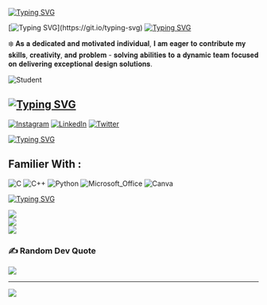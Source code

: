 [![Typing SVG](https://readme-typing-svg.demolab.com?font=Fira+Code&size=25&duration=2000&pause=100&width=435&lines=%F0%9F%8C%A0+About+Me+%3A)](https://git.io/typing-svg)

[![Typing SVG](https://readme-typing-svg.demolab.com?font=Fira+Code&duration=2000&color=39F7C2&multiline=true&width=435&height=80&lines=Hello+There+!+%F0%9F%99%8B%F0%9F%8F%BB%E2%99%82%EF%B8%8F;)](https://git.io/typing-svg)
  [![Typing SVG](https://readme-typing-svg.demolab.com?font=Fira+Code&duration=3000&pause=100&color=FF31ED&width=500&lines=I+'am+Manjul+Joshi+😃)](https://git.io/typing-svg)

 
 ❄️ 𝐀𝐬 𝐚 𝐝𝐞𝐝𝐢𝐜𝐚𝐭𝐞𝐝 𝐚𝐧𝐝 𝐦𝐨𝐭𝐢𝐯𝐚𝐭𝐞𝐝  𝐢𝐧𝐝𝐢𝐯𝐢𝐝𝐮𝐚𝐥, 𝐈 𝐚𝐦 𝐞𝐚𝐠𝐞𝐫  𝐭𝐨 𝐜𝐨𝐧𝐭𝐫𝐢𝐛𝐮𝐭𝐞 𝐦𝐲 𝐬𝐤𝐢𝐥𝐥𝐬, 𝐜𝐫𝐞𝐚𝐭𝐢𝐯𝐢𝐭𝐲, 𝐚𝐧𝐝 𝐩𝐫𝐨𝐛𝐥𝐞𝐦 - 𝐬𝐨𝐥𝐯𝐢𝐧𝐠 𝐚𝐛𝐢𝐥𝐢𝐭𝐢𝐞𝐬 𝐭𝐨 𝐚 𝐝𝐲𝐧𝐚𝐦𝐢𝐜 𝐭𝐞𝐚𝐦 𝐟𝐨𝐜𝐮𝐬𝐞𝐝 𝐨𝐧 𝐝𝐞𝐥𝐢𝐯𝐞𝐫𝐢𝐧𝐠 𝐞𝐱𝐜𝐞𝐩𝐭𝐢𝐨𝐧𝐚𝐥 𝐝𝐞𝐬𝐢𝐠𝐧 𝐬𝐨𝐥𝐮𝐭𝐢𝐨𝐧𝐬.



![Student](https://user-images.githubusercontent.com/74038190/212749447-bfb7e725-6987-49d9-ae85-2015e3e7cc41.gif)


##  [![Typing SVG](https://readme-typing-svg.demolab.com?font=Fira+Code&duration=3000&pause=100&color=FF31ED&width=500&lines=%F0%9F%8C%90+Socials%3A)](https://git.io/typing-svg)

[![Instagram](https://img.shields.io/badge/Instagram-%23E4405F.svg?logo=Instagram&logoColor=white)](https://instagram.com/_manjul_joshi) [![LinkedIn](https://img.shields.io/badge/LinkedIn-%230077B5.svg?logo=linkedin&logoColor=white)](https://linkedin.com/in/ManjulJoshi) [![Twitter](https://img.shields.io/badge/Twitter-%231DA1F2.svg?logo=Twitter&logoColor=white)](https://twitter.com/@ManjulJoshi121) 

[![Typing SVG](https://readme-typing-svg.demolab.com?font=Fira+Code&duration=3000&pause=100&color=2DCCA5&width=500&lines=%F0%9F%92%BB+Tech+Stack%3A)](https://git.io/typing-svg)

## Familier With : 

![C](https://img.shields.io/badge/c-%231DA1F2.svg?style=for-the-badge&logo=c&logoColor=white)   ![C++](https://img.shields.io/badge/c++-%2300599C.svg?style=for-the-badge&logo=c%2B%2B&logoColor=white)   ![Python](https://img.shields.io/badge/python-3670A0?style=for-the-badge&logo=python&logoColor=ffdd54)     ![Microsoft_Office](https://img.shields.io/badge/Microsoft_Office-%23E4405F.svg?style=for-the-badge&logo=MicrosoftOffice#D83B01&logoColor=0xffd700)  ![Canva](https://img.shields.io/badge/canva-%2300599C.svg?style=for-the-badge&logo=canva&logoColor=white)

[![Typing SVG](https://readme-typing-svg.demolab.com?font=Fira+Code&duration=3000&pause=100&color=78F72B&width=500&lines=++%F0%9F%93%8A+++GitHub+Stats%3A)](https://git.io/typing-svg)

![](https://github-readme-stats.vercel.app/api?username=Manjuljoshi&theme=radical&hide_border=false&include_all_commits=true&count_private=true)<br/>
![](https://github-readme-streak-stats.herokuapp.com/?user=Manjuljoshi&theme=radical&hide_border=false)<br/>
![](https://metrics.lecoq.io/Manjuljoshi)



### ✍️ Random Dev Quote
![](https://quotes-github-readme.vercel.app/api?type=horizontal&theme=radical)


---
[![](https://visitcount.itsvg.in/api?id=Manjuljoshi&icon=0&color=0)](https://visitcount.itsvg.in)

<!-- Proudly created with GPRM ( https://gprm.itsvg.in ) -->
